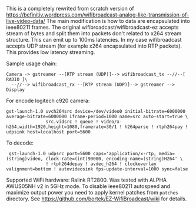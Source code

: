 This is a completely rewrited from scratch version of https://befinitiv.wordpress.com/wifibroadcast-analog-like-transmission-of-live-video-data/
The main modification is how to data are encapsulated into ieee80211 frames. The original wifibroadcast/wifibroadcast-ez accepts stream
of bytes and split them into packets don't related to x264 stream structure. This can emit up to 100ms latencies.  In my case wifibroadcast accepts
UDP stream (for example x264 encapsulated into RTP packets). This provides low latency streaming.

Sample usage chain:
```
Camera -> gstreamer --[RTP stream (UDP)]--> wifibroadcast_tx --//--[ RADIO ]\
  --//--> wifibroadcast_rx --[RTP stream (UDP)]--> gstreamer --> Display
```

For encode logitech c920 camera:
```
gst-launch-1.0 uvch264src device=/dev/video0 initial-bitrate=6000000 average-bitrate=6000000 iframe-period=1000 name=src auto-start=true \
               src.vidsrc ! queue ! video/x-h264,width=1920,height=1080,framerate=30/1 ! h264parse ! rtph264pay ! udpsink host=localhost port=5600
```

To decode:
```
 gst-launch-1.0 udpsrc port=5600 caps='application/x-rtp, media=(string)video, clock-rate=(int)90000, encoding-name=(string)H264' \
               ! rtph264depay ! avdec_h264 ! clockoverlay valignment=bottom ! autovideosink fps-update-interval=1000 sync=false
```


Supported WiFi hardware:  Ralink RT2800. Was tested with ALPHA AWUS05NH v2 in 5GHz mode. To disable ieee80211 autospeed and maximize output power you
need to apply kernel patches from ``patches`` directory. See https://github.com/bortek/EZ-WifiBroadcast/wiki for details.